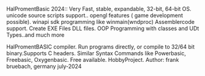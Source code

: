 HalPromentBasic 2024::
Very Fast, stable, expandable,  32-bit, 64-bit OS.
unicode source scripts support.. opengl features ( game development possible).
winapi sdk programming like winmain(wndproc)
Assemblercode  support. Create EXE Files DLL files. 
OOP Programming with classes and UDt Types..and much more

HalPromentBASIC compiler. Run programs directly, or compile to 32/64 bit binary.Supports C headers. Similar Syntax Commands
like Powerbasic, Freebasic, Oxygenbasic.
 Free available. HobbyProject.
 Author: frank bruebach, germany  july-2024
